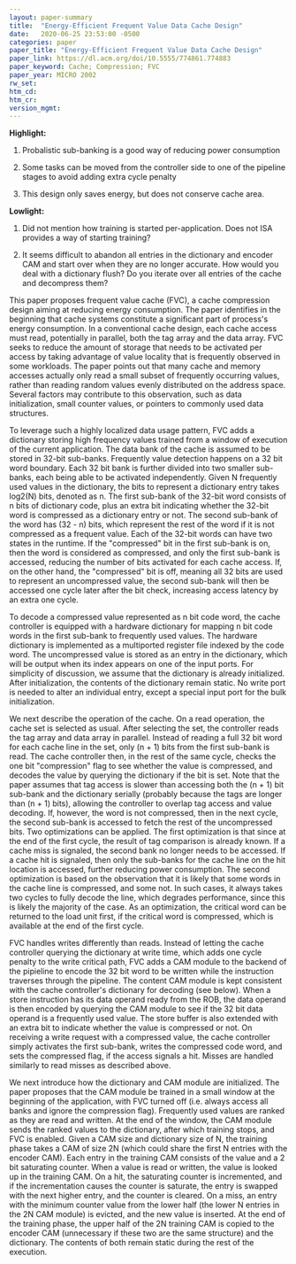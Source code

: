 ```yaml
---
layout: paper-summary
title:  "Energy-Efficient Frequent Value Data Cache Design"
date:   2020-06-25 23:53:00 -0500
categories: paper
paper_title: "Energy-Efficient Frequent Value Data Cache Design"
paper_link: https://dl.acm.org/doi/10.5555/774861.774883
paper_keyword: Cache; Compression; FVC
paper_year: MICRO 2002
rw_set:
htm_cd:
htm_cr:
version_mgmt:
---
```


**Highlight:**

1. Probalistic sub-banking is a good way of reducing power consumption

2. Some tasks can be moved from the controller side to one of the pipeline stages to avoid adding extra cycle penalty

3. This design only saves energy, but does not conserve cache area. 

**Lowlight:**

1. Did not mention how training is started per-application. Does not ISA provides a way of starting training?

2. It seems difficult to abandon all entries in the dictionary and encoder CAM and start over when they are no longer
   accurate. How would you deal with a dictionary flush? Do you iterate over all entries of the cache and decompress them?

This paper proposes frequent value cache (FVC), a cache compression design aiming at reducing energy consumption. The
paper identifies in the beginning that cache systems constitute a significant part of process's energy consumption.
In a conventional cache design, each cache access must read, potentially in parallel, both the tag array and the data array.
FVC seeks to reduce the amount of storage that needs to be activated per access by taking advantage of value locality
that is frequently observed in some workloads. The paper points out that many cache and memory accesses actually only read
a small subset of frequently occurring values, rather than reading random values evenly distributed on the address space.
Several factors may contribute to this observation, such as data initialization, small counter values, or pointers to
commonly used data structures. 

To leverage such a highly localized data usage pattern, FVC adds a dictionary storing high frequency values trained from
a window of execution of the current application. The data bank of the cache is assumed to be stored in 32-bit sub-banks. 
Frequently value detection happens on a 32 bit word boundary. Each 32 bit bank is further divided into two smaller sub-banks,
each being able to be activated independently. Given N frequently used values in the dictionary, the bits to represent a 
dictionary entry takes log2(N) bits, denoted as n. The first sub-bank of the 32-bit word consists of n bits of dictionary 
code, plus an extra bit indicating whether the 32-bit word is compressed as a dictionary entry or not. The second sub-bank 
of the word has (32 - n) bits, which represent the rest of the word if it is not compressed as a frequent value.
Each of the 32-bit words can have two states in the runtime. If the "compressed" bit in the first sub-bank is on, then
the word is considered as compressed, and only the first sub-bank is accessed, reducing the number of bits activated
for each cache access. If, on the other hand, the "compressed" bit is off, meaning all 32 bits are used to represent an
uncompressed value, the second sub-bank will then be accessed one cycle later after the bit check, increasing access latency
by an extra one cycle.

To decode a compressed value represented as n bit code word, the cache controller is equipped with a hardware dictionary
for mapping n bit code words in the first sub-bank to frequently used values. The hardware dictionary is implemented as 
a multiported register file indexed by the code word. The uncompressed value is stored as an entry in the dictionary, 
which will be output when its index appears on one of the input ports. For simplicity of discussion, we assume that the
dictionary is already initialized. After initialization, the contents of the dictionary remain static. No write port
is needed to alter an individual entry, except a special input port for the bulk initialization.

We next describe the operation of the cache. On a read operation, the cache set is selected as usual. After selecting
the set, the controller reads the tag array and data array in parallel. Instead of reading a full 32 bit word for 
each cache line in the set, only (n + 1) bits from the first sub-bank is read. 
The cache controller then, in the rest of the same cycle, checks the one bit "compression" flag to see whether
the value is compressed, and decodes the value by querying the dictionary if the bit is set.
Note that the paper assumes that tag access is slower than accessing both the (n + 1) bit sub-bank and the dictionary serially (probably 
because the tags are longer than (n + 1) bits), allowing the controller to overlap tag access and value decoding.
If, however, the word is not compressed, then in the next cycle, the second sub-bank is accessed to fetch the rest of the 
uncompressed bits.
Two optimizations can be applied. The first optimization is that since at the end of the first cycle, the result of tag
comparison is already known. If a cache miss is signaled, the second bank no longer needs to be accessed. If a cache hit
is signaled, then only the sub-banks for the cache line on the hit location is accessed, further reducing power consumption.
The second optimization is based on the observation that it is likely that some words in the cache line is compressed,
and some not. In such cases, it always takes two cycles to fully decode the line, which degrades performance, since this
is likely the majority of the case. As an optimization, the critical word can be returned to the load unit first, if the 
critical word is compressed, which is available at the end of the first cycle.

FVC handles writes differently than reads. Instead of letting the cache controller querying the dictionary at write time,
which adds one cycle penalty to the write critical path, FVC adds a CAM module to the backend of the pipieline to encode
the 32 bit word to be written while the instruction traverses through the pipeline. 
The content CAM module is kept consistent with the cache controller's dictionary for decoding (see below). When a store
instruction has its data operand ready from the ROB, the data operand is then encoded by querying the CAM module to see
if the 32 bit data operand is a frequently used value.
The store buffer is also extended
with an extra bit to indicate whether the value is compressed or not. On receiving a write request with a compressed value,
the cache controller simply activates the first sub-bank, writes the compressed code word, and sets the compressed flag,
if the access signals a hit. Misses are handled similarly to read misses as described above.

We next introduce how the dictionary and CAM module are initialized. The paper proposes that the CAM module be trained
in a small window at the beginning of the application, with FVC turned off (i.e. always access all banks and ignore
the compression flag). Frequently used values are ranked as they are read and written. At the end of the window, the 
CAM module sends the ranked values to the dictionary, after which training stops, and FVC is enabled. 
Given a CAM size and dictionary size of N, the training phase takes a CAM of size 2N (which could share the first N
entries with the encoder CAM). Each entry in the training CAM consists of the value and a 2 bit saturating counter. When
a value is read or written, the value is looked up in the training CAM. On a hit, the saturating counter is incremented,
and if the incrementation causes the counter is saturate, the entry is swapped with the next higher entry, and the counter
is cleared. On a miss, an entry with the minimum counter value from the lower half (the lower N entries in the 2N CAM 
module) is evicted, and the new value is inserted. At the end of the training phase, the upper half of the 2N training
CAM is copied to the encoder CAM (unnecessary if these two are the same structure) and the dictionary. The contents
of both remain static during the rest of the execution.

